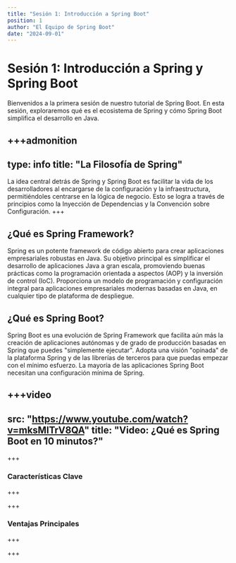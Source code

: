 ```yaml
---
title: "Sesión 1: Introducción a Spring Boot"
position: 1
author: "El Equipo de Spring Boot"
date: "2024-09-01"
---
```


# Sesión 1: Introducción a Spring y Spring Boot

Bienvenidos a la primera sesión de nuestro tutorial de Spring Boot. En esta sesión, exploraremos qué es el ecosistema de Spring y cómo Spring Boot simplifica el desarrollo en Java.

+++admonition
---
type: info
title: "La Filosofía de Spring"
---
La idea central detrás de Spring y Spring Boot es facilitar la vida de los desarrolladores al encargarse de la configuración y la infraestructura, permitiéndoles centrarse en la lógica de negocio. Esto se logra a través de principios como la Inyección de Dependencias y la Convención sobre Configuración.
+++

## ¿Qué es Spring Framework?

Spring es un potente framework de código abierto para crear aplicaciones empresariales robustas en Java. Su objetivo principal es simplificar el desarrollo de aplicaciones Java a gran escala, promoviendo buenas prácticas como la programación orientada a aspectos (AOP) y la inversión de control (IoC). Proporciona un modelo de programación y configuración integral para aplicaciones empresariales modernas basadas en Java, en cualquier tipo de plataforma de despliegue.

## ¿Qué es Spring Boot?

Spring Boot es una evolución de Spring Framework que facilita aún más la creación de aplicaciones autónomas y de grado de producción basadas en Spring que puedes "simplemente ejecutar". Adopta una visión "opinada" de la plataforma Spring y de las librerías de terceros para que puedas empezar con el mínimo esfuerzo. La mayoría de las aplicaciones Spring Boot necesitan una configuración mínima de Spring.

+++video
---
src: "https://www.youtube.com/watch?v=mksMlTrV8QA"
title: "Video: ¿Qué es Spring Boot en 10 minutos?"
---
+++

### Características Clave

+++

+++

### Ventajas Principales

+++

+++



